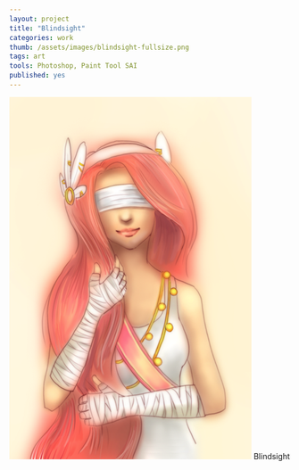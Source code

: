 ```yaml
---
layout: project
title: "Blindsight"
categories: work
thumb: /assets/images/blindsight-fullsize.png
tags: art
tools: Photoshop, Paint Tool SAI
published: yes
---
```


<div class="with-caption">
<img src="/assets/images/blindsight-fullsize.png" alt="Blindsight by Ariel Liu" />
<span class="caption">
Blindsight
</span>
</div>
